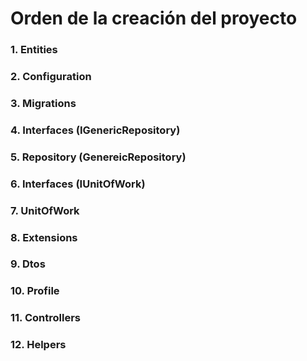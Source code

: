 # Orden de la creación del proyecto
### 1. Entities  
### 2. Configuration  
### 3. Migrations  
### 4. Interfaces (IGenericRepository)  
### 5. Repository (GenereicRepository)  
### 6. Interfaces (IUnitOfWork)  
### 7. UnitOfWork  
### 8. Extensions  
### 9. Dtos  
### 10. Profile  
### 11. Controllers  
### 12. Helpers  